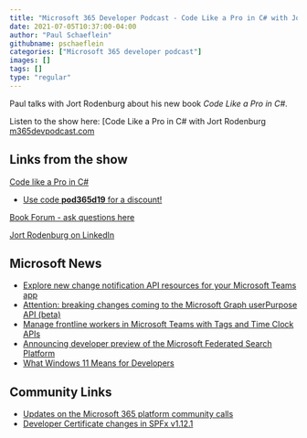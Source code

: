 ```yaml
---
title: "Microsoft 365 Developer Podcast - Code Like a Pro in C# with Jort Rodenburg"
date: 2021-07-05T10:37:00-04:00
author: "Paul Schaeflein"
githubname: pschaeflein
categories: ["Microsoft 365 developer podcast"]
images: []
tags: []
type: "regular"
---
```


Paul talks with Jort Rodenburg about his new book *Code Like a Pro in
C#*.

Listen to the show here: [Code Like a Pro in C# with Jort Rodenburg
[m365devpodcast.com](https://www.m365devpodcast.com/e/microsoft-graph-connectors-with-brian-t-jackett) 


## Links from the show

[Code like a Pro in
C#](https://www.manning.com/books/code-like-a-pro-in-c-sharp)

-   [Use code **pod365d19** for a discount!](http://mng.bz/6Np6)

[Book Forum - ask questions
here](https://livebook.manning.com/#!/book/code-like-a-pro-in-c-sharp/discussion)

[Jort Rodenburg on
LinkedIn](https://www.linkedin.com/in/jort-rodenburg/)

<!-- [Jort's blog](https://www.jortrodenburg.com/) -->

## Microsoft News 

-   [Explore new change notification API resources for your Microsoft
    Teams
    app](https://developer.microsoft.com/graph/blogs/explore-new-change-notification-api-resources-for-your-microsoft-teams-app/)
-   [Attention: breaking changes coming to the Microsoft Graph
    userPurpose API
    (beta)](https://developer.microsoft.com/graph/blogs/attention-breaking-changes-coming-to-the-microsoft-graph-userpurpose-api-beta/)
-   [Manage frontline workers in Microsoft Teams with Tags and Time
    Clock
    APIs](https://developer.microsoft.com/graph/blogs/manage-frontline-workers-in-microsoft-teams-with-tags-and-time-clock-apis/)
-   [Announcing developer preview of the Microsoft Federated Search
    Platform](https://techcommunity.microsoft.com/t5/microsoft-search-blog/announcing-developer-preview-of-the-microsoft-federated-search/ba-p/2480763)
-   [What Windows 11 Means for
    Developers](https://blogs.windows.com/windowsdeveloper/2021/06/24/what-windows-11-means-for-developers/)

## Community Links 

-   [Updates on the Microsoft 365 platform community
    calls](https://techcommunity.microsoft.com/t5/microsoft-365-pnp-blog/updates-on-the-microsoft-365-platform-community-calls/ba-p/2492702)
-   [Developer Certificate changes in SPFx
    v1.12.1](https://www.donkirkham.com/blog/spfx-dev-cert/)
